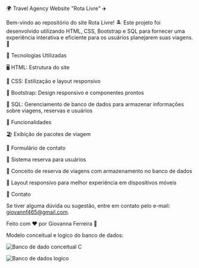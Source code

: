 🌍 Travel Agency Website "Rota Livre" ✈️

Bem-vindo ao repositório do site Rota Livre! 🏝️ Este projeto foi desenvolvido utilizando HTML, CSS, Bootstrap e SQL para fornecer uma experiência interativa e eficiente para os usuários planejarem suas viagens. 🧳

🚀 Tecnologias Utilizadas

🖥️ HTML: Estrutura do site

🎨 CSS: Estilização e layout responsivo

📱 Bootstrap: Design responsivo e componentes prontos

💾 SQL: Gerenciamento de banco de dados para armazenar informações sobre viagens, reservas e usuários

🌟 Funcionalidades

🏖️ Exibição de pacotes de viagem

📩 Formulário de contato

🔐 Sistema reserva para usuários

📌 Conceito de reserva de viagens com armazenamento no banco de dados

📱 Layout responsivo para melhor experiência em dispositivos móveis

📧 Contato

Se tiver alguma dúvida ou sugestão, entre em contato pelo e-mail: giovannf465@gmail.com.

Feito com ❤️ por Giovanna Ferreira 🚀

Modelo conceitual e logico do banco de dados:

![Banco de dado conceitual C](https://github.com/user-attachments/assets/81116543-a82b-400d-88a2-b7ad1049fdc0)

![Banco de dados logico](https://github.com/user-attachments/assets/9e2b9fad-a02b-49fb-b3fe-820c0601edea)
